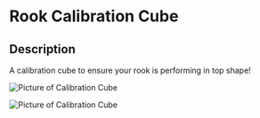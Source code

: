 # Rook Calibration Cube

## Description
A calibration cube to ensure your rook is performing in top shape!

![Picture of Calibration Cube](https://github.com/Leviathan3DPrinting/Rook-3D-Printer-ROD-MOD/blob/6b6431f318fb85c75139b41bdfd60ebadd6bcb7c/Rook_Calibration_Cube/images/Calibration_Cube(1).png)

![Picture of Calibration Cube](https://github.com/Leviathan3DPrinting/Rook-3D-Printer-ROD-MOD/blob/6b6431f318fb85c75139b41bdfd60ebadd6bcb7c/Rook_Calibration_Cube/images/Calibration_Cube.png)